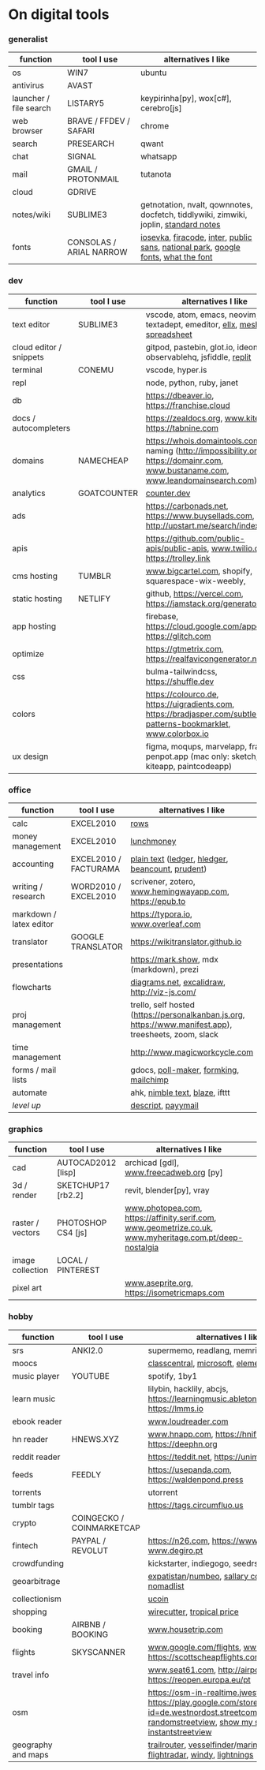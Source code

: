 # On digital tools

### generalist

| function | tool I use | alternatives I like |
| --- | --- | --- |
| os | WIN7 | ubuntu
| antivirus | AVAST
| launcher / file search | LISTARY5 | keypirinha[py], wox[c#], cerebro[js]
| web browser | BRAVE / FFDEV / SAFARI | chrome
| search | PRESEARCH | qwant
| chat | SIGNAL | whatsapp
| mail | GMAIL / PROTONMAIL | tutanota
| cloud | GDRIVE | 
| notes/wiki | SUBLIME3 | getnotation, nvalt, qownnotes, docfetch, tiddlywiki, zimwiki, joplin, [standard notes](https://standardnotes.org)
| fonts | CONSOLAS / ARIAL NARROW | [iosevka](https://typeof.net/Iosevka), [firacode](https://github.com/tonsky/FiraCode), [inter](https://rsms.me/inter), [public sans](https://public-sans.digital.gov), [national park](https://nationalparktypeface.com), [google fonts](https://fonts.google.com), [what the font](onts.com/WhatTheFont)

### dev

| function | tool I use | alternatives I like |
| --- | --- | --- |
| text editor | SUBLIME3 | vscode, atom, emacs, neovim, textadept, emeditor, [ellx](https://ellx.io), [mesh spreadsheet](http://mesh-spreadsheet.com)
| cloud editor / snippets | | gitpod, pastebin, glot.io, ideone, gist, observablehq, jsfiddle, [replit](https://repl.it)
| terminal | CONEMU | vscode, hyper.is
| repl | | node, python, ruby, janet
| db | | https://dbeaver.io, https://franchise.cloud
| docs / autocompleters | | https://zealdocs.org, www.kite.com, https://tabnine.com
| domains | NAMECHEAP | https://whois.domaintools.com, naming (http://impossibility.org, https://domainr.com, www.bustaname.com, www.leandomainsearch.com)
| analytics | GOATCOUNTER | [counter.dev](https://counter.dev)
| ads | | https://carbonads.net, https://www.buysellads.com, http://upstart.me/search/index.php
| apis | | https://github.com/public-apis/public-apis, www.twilio.com, https://trolley.link
| cms hosting | TUMBLR | www.bigcartel.com, shopify, squarespace-wix-weebly, 
| static hosting | NETLIFY | github, https://vercel.com, https://jamstack.org/generators
| app hosting | | firebase, https://cloud.google.com/appengine, https://glitch.com
| optimize | | https://gtmetrix.com, https://realfavicongenerator.net
| css | | bulma-tailwindcss, https://shuffle.dev
| colors | | https://colourco.de, https://uigradients.com, https://bradjasper.com/subtle-patterns-bookmarklet, www.colorbox.io
| ux design | | figma, moqups, marvelapp, framer, penpot.app (mac only: sketch, kiteapp, paintcodeapp)

### office

| function | tool I use | alternatives I like |
| --- | --- | --- |
| calc | EXCEL2010 | [rows](https://rows.com)
| money management | EXCEL2010 | [lunchmoney](https://lunchmoney.app)
| accounting | EXCEL2010 / FACTURAMA | [plain text](https://plaintextaccounting.org/) ([ledger](www.ledger-cli.org), [hledger](https://hledger.org), [beancount](https://awesome-beancount.com), [prudent](https://prudent.me))
| writing / research | WORD2010 / EXCEL2010 | scrivener, zotero, www.hemingwayapp.com, https://epub.to
| markdown / latex editor | | https://typora.io, www.overleaf.com
| translator | GOOGLE TRANSLATOR | https://wikitranslator.github.io
| presentations | | https://mark.show, mdx (markdown), prezi
| flowcharts | | [diagrams.net](https://app.diagrams.net), [excalidraw](https://excalidraw.com), http://viz-js.com/
| proj management | | trello, self hosted (https://personalkanban.js.org, https://www.manifest.app), treesheets, zoom, slack
| time management | | http://www.magicworkcycle.com
| forms / mail lists | | gdocs, [poll-maker](https://www.poll-maker.com), [formking](https://www.formking.io), [mailchimp](https://mailchimp.com)
| automate | | ahk, [nimble text](https://nimbletext.com), [blaze](https://blaze.today), ifttt
| *level up* | | [descript](https://www.descript.com), [payymail](https://payymail.com)

### graphics

| function | tool I use | alternatives I like |
| --- | --- | --- |
| cad | AUTOCAD2012 [lisp] |  archicad [gdl], www.freecadweb.org [py]
| 3d / render | SKETCHUP17 [rb2.2] | revit, blender[py], vray
| raster / vectors | PHOTOSHOP CS4 [js] | www.photopea.com, https://affinity.serif.com, www.geometrize.co.uk, www.myheritage.com.pt/deep-nostalgia
| image collection | LOCAL / PINTEREST | | dribbble-behance, pexels-unsplash, https://carbon.now.sh
| pixel art | | www.aseprite.org, https://isometricmaps.com

### hobby

| function | tool I use | alternatives I like |
| --- | --- | --- |
| srs | ANKI2.0 | supermemo, readlang, memrise
| moocs | | [classcentral](https://classcentral.com), [microsoft](https://docs.microsoft.com/en-us/learn), [elements of AI](https://elementsofai.com)
| music player | YOUTUBE | spotify, 1by1
| learn music | | lilybin, hacklily, abcjs, https://learningmusic.ableton.com, https://lmms.io
| ebook reader | | www.loudreader.com
| hn reader | HNEWS.XYZ | www.hnapp.com, https://hnify.com, https://deephn.org
| reddit reader | | https://teddit.net, https://unim.press/|chia
| feeds | FEEDLY | https://usepanda.com, https://waldenpond.press
| torrents | | utorrent
| tumblr tags | | https://tags.circumfluo.us |
| crypto | COINGECKO / COINMARKETCAP |
| fintech | PAYPAL / REVOLUT | https://n26.com, https://www.moey.pt, www.degiro.pt
| crowdfunding | | kickstarter, indiegogo, seedrs
| geoarbitrage | | [expatistan](https://www.expatistan.com/cost-of-living)/[numbeo](https://www.numbeo.com/cost-of-living/), [sallary converter](https://neilkakkar.com/salary-calculator-by-city.html), [nomadlist](https://nomadlist.com/)
| collectionism | | [ucoin](https://en.ucoin.net/)
| shopping | | [wirecutter](https://www.nytimes.com/wirecutter), [tropical price](https://tropicalprice.com)
| booking | AIRBNB / BOOKING | www.housetrip.com
| flights | SKYSCANNER | www.google.com/flights, www.kiwi.com, https://scottscheapflights.com
| travel info | | www.seat61.com, http://airport.wroclaw.pl, https://reopen.europa.eu/pt
| osm | | https://osm-in-realtime.jwestman.net, https://play.google.com/store/apps/details?id=de.westnordost.streetcomplete,  [randomstreetview](https://randomstreetview.com/), [show my street](https://showmystreet.com/) / [instantstreetview](https://www.instantstreetview.com/)
| geography and maps | | [trailrouter](https://trailrouter.com), [vesselfinder](https://www.vesselfinder.com/)/[marinetraffic](https://www.marinetraffic.com/), [flightradar](https://www.flightradar24.com/), [windy](https://www.windy.com/), [lightnings](https://www.blitzortung.org/en/live_lightning_maps.php)